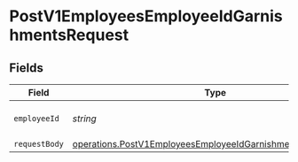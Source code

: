 # PostV1EmployeesEmployeeIdGarnishmentsRequest


## Fields

| Field                                                                                                                                      | Type                                                                                                                                       | Required                                                                                                                                   | Description                                                                                                                                |
| ------------------------------------------------------------------------------------------------------------------------------------------ | ------------------------------------------------------------------------------------------------------------------------------------------ | ------------------------------------------------------------------------------------------------------------------------------------------ | ------------------------------------------------------------------------------------------------------------------------------------------ |
| `employeeId`                                                                                                                               | *string*                                                                                                                                   | :heavy_check_mark:                                                                                                                         | The UUID of the employee                                                                                                                   |
| `requestBody`                                                                                                                              | [operations.PostV1EmployeesEmployeeIdGarnishmentsRequestBody](../../models/operations/postv1employeesemployeeidgarnishmentsrequestbody.md) | :heavy_minus_sign:                                                                                                                         | N/A                                                                                                                                        |